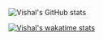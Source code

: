 
![Vishal's GitHub stats](https://github-readme-stats.vercel.app/api?username=vishalt1295&show_icons=true&theme=radical)

[![Vishal's wakatime stats](https://github-readme-stats.vercel.app/api/wakatime?username=vishalt1295)](https://github.com/vishalt1295/github-readme-stats)
